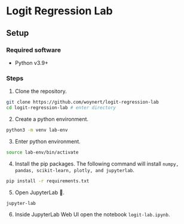 # Logit Regression Lab

## Setup

### Required software

- Python v3.9+

### Steps

1. Clone the repository.

```sh
git clone https://github.com/woynert/logit-regression-lab
cd logit-regression-lab # enter directory
```

2. Create a python environment.

```sh
python3 -m venv lab-env
```

3. Enter python environment.

```sh
source lab-env/bin/activate
```

4. Install the pip packages. The following command will install `numpy, pandas, scikit-learn, plotly, and jupyterlab`.

```sh
pip install -r requirements.txt
```

5. Open JupyterLab :rocket:.

```sh
jupyter-lab
```

6. Inside JupyterLab Web UI open the notebook `logit-lab.ipynb`.
